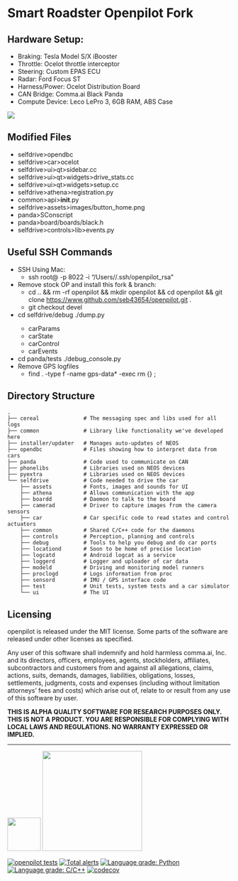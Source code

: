 Smart Roadster Openpilot Fork
=======================

Hardware Setup:
------
* Braking: Tesla Model S/X iBooster
* Throttle: Ocelot throttle interceptor
* Steering: Custom EPAS ECU
* Radar: Ford Focus ST
* Harness/Power: Ocelot Distribution Board
* CAN Bridge: Comma.ai Black Panda
* Compute Device: Leco LePro 3, 6GB RAM, ABS Case

[![](https://i.imgur.com/5YcHkQ7.jpg)](#)

Modified Files
------
* selfdrive>opendbc
* selfdrive>car>ocelot
* selfdrive>ui>qt>sidebar.cc
* selfdrive>ui>qt>widgets>drive_stats.cc
* selfdrive>ui>qt>widgets>setup.cc
* selfdrive>athena>registration.py
* common>api>__init__.py
* selfdrive>assets>images/button_home.png
* panda>SConscript
* panda>board/boards/black.h
* selfdrive>controls>lib>events.py

Useful SSH Commands
------
* SSH Using Mac:
  * ssh root@<IP> -p 8022 -i “/Users/<user>/.ssh/openpilot_rsa”
* Remove stock OP and install this fork & branch:
  * cd .. && rm -rf openpilot && mkdir openpilot && cd openpilot && git clone https://www.github.com/seb43654/openpilot.git .
  * git checkout devel
* cd selfdrive/debug ./dump.py <value below>
  * carParams
  * carState
  * carControl
  * carEvents
* cd panda/tests ./debug_console.py
* Remove GPS logfiles
  * find . -type f -name gps-data\* -exec rm {} \;

Directory Structure
------
    .
    ├── cereal              # The messaging spec and libs used for all logs
    ├── common              # Library like functionality we've developed here
    ├── installer/updater   # Manages auto-updates of NEOS
    ├── opendbc             # Files showing how to interpret data from cars
    ├── panda               # Code used to communicate on CAN
    ├── phonelibs           # Libraries used on NEOS devices
    ├── pyextra             # Libraries used on NEOS devices
    └── selfdrive           # Code needed to drive the car
        ├── assets          # Fonts, images and sounds for UI
        ├── athena          # Allows communication with the app
        ├── boardd          # Daemon to talk to the board
        ├── camerad         # Driver to capture images from the camera sensors
        ├── car             # Car specific code to read states and control actuators
        ├── common          # Shared C/C++ code for the daemons
        ├── controls        # Perception, planning and controls
        ├── debug           # Tools to help you debug and do car ports
        ├── locationd       # Soon to be home of precise location
        ├── logcatd         # Android logcat as a service
        ├── loggerd         # Logger and uploader of car data
        ├── modeld          # Driving and monitoring model runners
        ├── proclogd        # Logs information from proc
        ├── sensord         # IMU / GPS interface code
        ├── test            # Unit tests, system tests and a car simulator
        └── ui              # The UI

Licensing
------

openpilot is released under the MIT license. Some parts of the software are released under other licenses as specified.

Any user of this software shall indemnify and hold harmless comma.ai, Inc. and its directors, officers, employees, agents, stockholders, affiliates, subcontractors and customers from and against all allegations, claims, actions, suits, demands, damages, liabilities, obligations, losses, settlements, judgments, costs and expenses (including without limitation attorneys’ fees and costs) which arise out of, relate to or result from any use of this software by user.

**THIS IS ALPHA QUALITY SOFTWARE FOR RESEARCH PURPOSES ONLY. THIS IS NOT A PRODUCT.
YOU ARE RESPONSIBLE FOR COMPLYING WITH LOCAL LAWS AND REGULATIONS.
NO WARRANTY EXPRESSED OR IMPLIED.**

---

<img src="https://d1qb2nb5cznatu.cloudfront.net/startups/i/1061157-bc7e9bf3b246ece7322e6ffe653f6af8-medium_jpg.jpg?buster=1458363130" width="75"></img> <img src="https://cdn-images-1.medium.com/max/1600/1*C87EjxGeMPrkTuVRVWVg4w.png" width="225"></img>

[![openpilot tests](https://github.com/commaai/openpilot/workflows/openpilot%20tests/badge.svg?event=push)](https://github.com/commaai/openpilot/actions)
[![Total alerts](https://img.shields.io/lgtm/alerts/g/commaai/openpilot.svg?logo=lgtm&logoWidth=18)](https://lgtm.com/projects/g/commaai/openpilot/alerts/)
[![Language grade: Python](https://img.shields.io/lgtm/grade/python/g/commaai/openpilot.svg?logo=lgtm&logoWidth=18)](https://lgtm.com/projects/g/commaai/openpilot/context:python)
[![Language grade: C/C++](https://img.shields.io/lgtm/grade/cpp/g/commaai/openpilot.svg?logo=lgtm&logoWidth=18)](https://lgtm.com/projects/g/commaai/openpilot/context:cpp)
[![codecov](https://codecov.io/gh/commaai/openpilot/branch/master/graph/badge.svg)](https://codecov.io/gh/commaai/openpilot)
